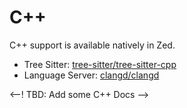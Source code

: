 # C++

C++ support is available natively in Zed.

- Tree Sitter: [tree-sitter/tree-sitter-cpp](https://github.com/tree-sitter/tree-sitter-cpp)
- Language Server: [clangd/clangd](https://github.com/clangd/clangd)

<--!
TBD: Add some C++ Docs
-->
